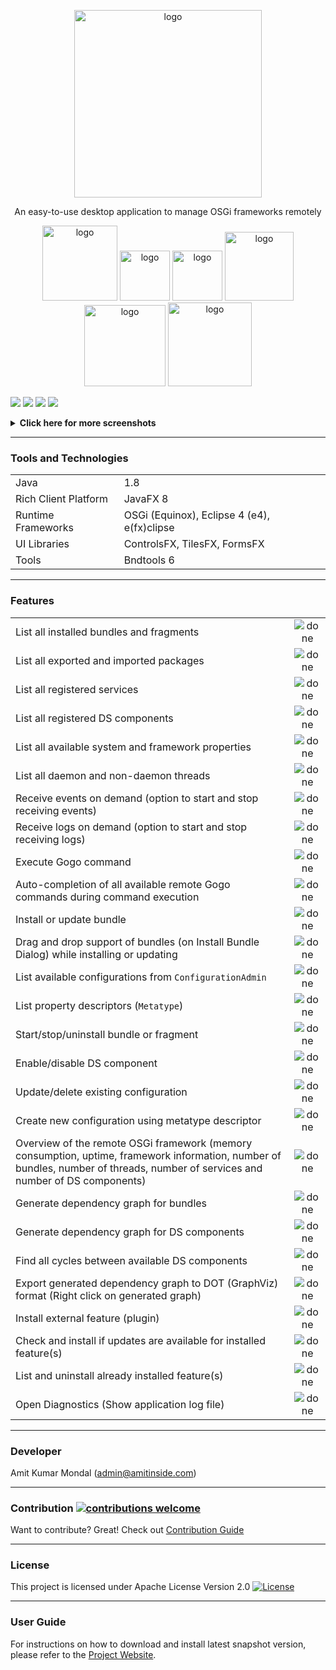<p align="center">
  <img width="300" alt="logo" src="https://user-images.githubusercontent.com/13380182/140794373-b357f431-d86b-421c-aca7-0102d85e1bc8.png" />
  <br/>
  <p align="center">An easy-to-use desktop application to manage OSGi frameworks remotely</p>
</p>
<p align="center">
  <a href="https://osgifx.com"><img width="120" alt="logo" src="https://img.shields.io/static/v1?label=amitjoy&message=OSGi.fx&color=blue&logo=github" /></a>
  <a href="https://github.com/amitjoy/osgifx"><img width="80" alt="logo" src="https://img.shields.io/github/stars/amitjoy/osgifx?style=social" /></a>
  <a href="https://github.com/amitjoy/osgifx"><img width="80" alt="logo" src="https://img.shields.io/github/forks/amitjoy/osgifx?style=social" /></a>
  <a href="#license"><img width="110" alt="logo" src="https://img.shields.io/badge/License-Apache-blue" /></a>
  <img width="130" alt="logo" src="https://github.com/amitjoy/osgifx/actions/workflows/build.yml/badge.svg" />
  <a href="https://github.com/amitjoy/osgifx-console/releases/"><img width="134" alt="logo" src="https://img.shields.io/github/release/amitjoy/osgifx-console?include_prereleases&sort=semver" /></a>
  </p>

<img src="https://user-images.githubusercontent.com/13380182/150548799-933743dd-5883-4782-8eb9-1579327f722f.png" />
<img src="https://user-images.githubusercontent.com/13380182/150548803-bbc2d8a6-157d-4997-b9a7-87fada9114e5.png" />
<img src="https://user-images.githubusercontent.com/13380182/150548837-0a6c16ff-eb2f-4de6-b435-a074f2b8fccc.png" />
<img src="https://user-images.githubusercontent.com/13380182/150548837-0a6c16ff-eb2f-4de6-b435-a074f2b8fccc.png" />
<p align="center">
	<details>
		<summary><b>Click here for more screenshots</b></summary>
		<img src="https://user-images.githubusercontent.com/13380182/150548788-342365c5-19b1-4357-8222-5b4b784fd7c4.png" />
		<img src="https://user-images.githubusercontent.com/13380182/150548795-cd4bc616-29b6-4772-9e89-a30d70a0063c.png" />
		<img src="https://user-images.githubusercontent.com/13380182/150548797-8b4aecca-9f15-439b-858a-a22251a5527d.png" />
		<img src="https://user-images.githubusercontent.com/13380182/150548808-aab3fc29-f0c7-4a3f-9088-5d14b4893c90.png" />
		<img src="https://user-images.githubusercontent.com/13380182/150548809-bd34570f-2ffc-44b8-884c-fd55ab22e3f0.png" />
		<img src="https://user-images.githubusercontent.com/13380182/150548810-2723d931-ab75-4ced-a97d-d6656e1461a7.png" />
		<img src="https://user-images.githubusercontent.com/13380182/150548815-a876f645-86ae-44a1-b629-6ce1be249c21.png" />
		<img src="https://user-images.githubusercontent.com/13380182/151515110-667dfb99-517e-4701-b57d-250285f51099.png" />
		<img src="https://user-images.githubusercontent.com/13380182/151477116-bab6060b-d2d1-443b-9b68-afb4e7cf456a.png" />
		<img src="https://user-images.githubusercontent.com/13380182/150548818-a47f6eba-b1a2-493a-862d-6326ae2b3f3e.png" />
		<img src="https://user-images.githubusercontent.com/13380182/151477230-efa6983c-5b79-4ea3-9179-e3665ba3d3bd.png" />
		<img src="https://user-images.githubusercontent.com/13380182/150548823-49552ac5-14a6-42b8-976a-04c6434264fb.png" />
		<img src="https://user-images.githubusercontent.com/13380182/150548826-bfcdfb80-429f-4f08-94a6-f5b97ce4bdbd.png" />
		<img src="https://user-images.githubusercontent.com/13380182/150548827-aaf03eea-e52a-459e-8197-8c386fc681e6.png" />
		<img src="https://user-images.githubusercontent.com/13380182/150548832-95f8f9f0-39bd-40e5-ae53-34f9c67afb97.png" />
		<img src="https://user-images.githubusercontent.com/13380182/150548840-42295131-b2b5-45b2-b23e-591820b9d4db.png" />
	</details>
</p>

------------------------------------------------------------------------------------------------------------

### Tools and Technologies

|                      	|                                             	|
|----------------------	|---------------------------------------------	|
| Java                 	| 1.8                                         	|
| Rich Client Platform 	| JavaFX 8                                    	|
| Runtime Frameworks   	| OSGi (Equinox), Eclipse 4 (e4), e(fx)clipse 	|
| UI Libraries         	| ControlsFX, TilesFX, FormsFX                  |
| Tools                	| Bndtools 6                                  	|

------------------------------------------------------------------------------------------------------------

### Features

|                                                                                                                                                                         	|   	|
|---------------------------------------------------------------------------------------------------------------------------------------------------------------------------------	|:-:	|
| List all installed bundles and fragments                                                                                                                                        	|  ![done](https://user-images.githubusercontent.com/13380182/138339309-19f097f7-0f8d-4df9-8c58-c98f0a9acc60.png) 	|
| List all exported and imported packages                                                                                                                                       	|  ![done](https://user-images.githubusercontent.com/13380182/138339309-19f097f7-0f8d-4df9-8c58-c98f0a9acc60.png) 	|
| List all registered services                                                                                                                                                    	|  ![done](https://user-images.githubusercontent.com/13380182/138339309-19f097f7-0f8d-4df9-8c58-c98f0a9acc60.png) 	|
| List all registered DS components                                                                                                                                               	|  ![done](https://user-images.githubusercontent.com/13380182/138339309-19f097f7-0f8d-4df9-8c58-c98f0a9acc60.png) 	|
| List all available system and framework properties                                                                                                                              	|  ![done](https://user-images.githubusercontent.com/13380182/138339309-19f097f7-0f8d-4df9-8c58-c98f0a9acc60.png) 	|
| List all daemon and non-daemon threads                                                                                                                                          	|  ![done](https://user-images.githubusercontent.com/13380182/138339309-19f097f7-0f8d-4df9-8c58-c98f0a9acc60.png) 	|
| Receive events on demand (option to start and stop receiving events)                                                                                                            	|  ![done](https://user-images.githubusercontent.com/13380182/138339309-19f097f7-0f8d-4df9-8c58-c98f0a9acc60.png) 	|
| Receive logs on demand (option to start and stop receiving logs)                                                                                                            	|  ![done](https://user-images.githubusercontent.com/13380182/138339309-19f097f7-0f8d-4df9-8c58-c98f0a9acc60.png) 	|
| Execute Gogo command                                                                                                                                                            	|  ![done](https://user-images.githubusercontent.com/13380182/138339309-19f097f7-0f8d-4df9-8c58-c98f0a9acc60.png) 	|
| Auto-completion of all available remote Gogo commands during command execution                                                                                                    |  ![done](https://user-images.githubusercontent.com/13380182/138339309-19f097f7-0f8d-4df9-8c58-c98f0a9acc60.png) 	|
| Install or update bundle                                                                                                                                                        	|  ![done](https://user-images.githubusercontent.com/13380182/138339309-19f097f7-0f8d-4df9-8c58-c98f0a9acc60.png) 	|
| Drag and drop support of bundles (on Install Bundle Dialog) while installing or updating                                                                                        	|  ![done](https://user-images.githubusercontent.com/13380182/138339309-19f097f7-0f8d-4df9-8c58-c98f0a9acc60.png) 	|
| List available configurations from `ConfigurationAdmin`                                                                                                                             |  ![done](https://user-images.githubusercontent.com/13380182/138339309-19f097f7-0f8d-4df9-8c58-c98f0a9acc60.png)   |
| List property descriptors (`Metatype`)                                                                                                                                            |  ![done](https://user-images.githubusercontent.com/13380182/138339309-19f097f7-0f8d-4df9-8c58-c98f0a9acc60.png) 	|
| Start/stop/uninstall bundle or fragment                                                                                                                                         	|  ![done](https://user-images.githubusercontent.com/13380182/138339309-19f097f7-0f8d-4df9-8c58-c98f0a9acc60.png) 	|
| Enable/disable DS component                                                                                                                                                     	|  ![done](https://user-images.githubusercontent.com/13380182/138339309-19f097f7-0f8d-4df9-8c58-c98f0a9acc60.png) 	|
| Update/delete existing configuration                                                                                                                                            	 |  ![done](https://user-images.githubusercontent.com/13380182/138339309-19f097f7-0f8d-4df9-8c58-c98f0a9acc60.png) 	 |
| Create new configuration using metatype descriptor                                                                                                                              	 |  ![done](https://user-images.githubusercontent.com/13380182/138339309-19f097f7-0f8d-4df9-8c58-c98f0a9acc60.png) 	 |
| Overview of the remote OSGi framework (memory consumption, uptime, framework information, number of bundles, number of threads, number of services and number of DS components) 	|  ![done](https://user-images.githubusercontent.com/13380182/138339309-19f097f7-0f8d-4df9-8c58-c98f0a9acc60.png) 	|
| Generate dependency graph for bundles 	|  ![done](https://user-images.githubusercontent.com/13380182/138339309-19f097f7-0f8d-4df9-8c58-c98f0a9acc60.png) 	|
| Generate dependency graph for DS components 	|  ![done](https://user-images.githubusercontent.com/13380182/138339309-19f097f7-0f8d-4df9-8c58-c98f0a9acc60.png) 	|
| Find all cycles between available DS components 	|  ![done](https://user-images.githubusercontent.com/13380182/138339309-19f097f7-0f8d-4df9-8c58-c98f0a9acc60.png) 	|
| Export generated dependency graph to DOT (GraphViz) format (Right click on generated graph)	|  ![done](https://user-images.githubusercontent.com/13380182/138339309-19f097f7-0f8d-4df9-8c58-c98f0a9acc60.png) 	|
| Install external feature (plugin) 	|  ![done](https://user-images.githubusercontent.com/13380182/138339309-19f097f7-0f8d-4df9-8c58-c98f0a9acc60.png) 	|
| Check and install if updates are available for installed feature(s) 	|  ![done](https://user-images.githubusercontent.com/13380182/138339309-19f097f7-0f8d-4df9-8c58-c98f0a9acc60.png) 	|
| List and uninstall already installed feature(s) 	|  ![done](https://user-images.githubusercontent.com/13380182/138339309-19f097f7-0f8d-4df9-8c58-c98f0a9acc60.png) 	|
| Open Diagnostics (Show application log file) 	|  ![done](https://user-images.githubusercontent.com/13380182/138339309-19f097f7-0f8d-4df9-8c58-c98f0a9acc60.png) 	|

--------------------------------------------------------------------------------------------------------------

### Developer

Amit Kumar Mondal (admin@amitinside.com)

--------------------------------------------------------------------------------------------------------------

### Contribution [![contributions welcome](https://img.shields.io/badge/contributions-welcome-brightgreen.svg?style=flat)](https://github.com/amitjoy/osgifx-console/issues)

Want to contribute? Great! Check out [Contribution Guide](https://github.com/amitjoy/osgifx-console/blob/main/CONTRIBUTING.md)

--------------------------------------------------------------------------------------------------------------

### License

This project is licensed under Apache License Version 2.0 [![License](http://img.shields.io/badge/license-Apache-blue.svg)](https://www.apache.org/licenses/LICENSE-2.0)

--------------------------------------------------------------------------------------------------------------

### User Guide

For instructions on how to download and install latest snapshot version, please refer to the [Project Website](https://osgifx.com).

